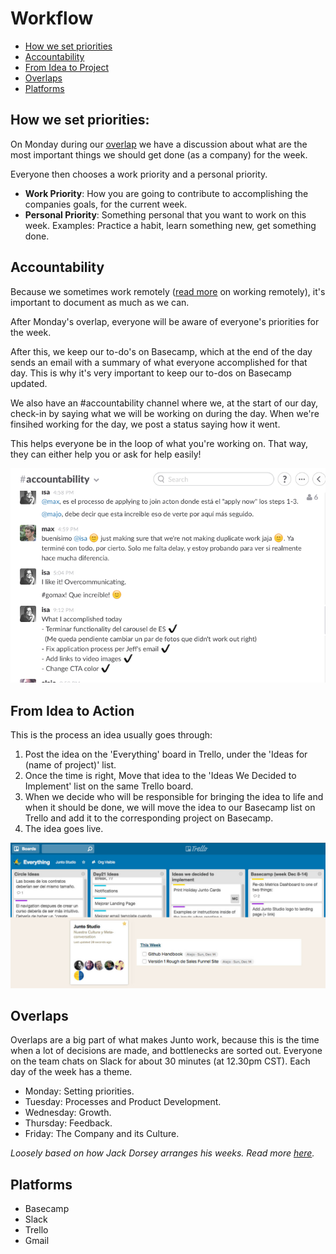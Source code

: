 # Workflow

- [How we set priorities](#how-we-set-priorities)
- [Accountability](#accountability)
- [From Idea to Project](#from-idea-to-project)
- [Overlaps](#overlaps)
- [Platforms](#platforms)

## How we set priorities:
On Monday during our [overlap](#overlaps) we have a discussion about what are the most important things we should get done (as a company) for the week.

Everyone then chooses a work priority and a personal priority.
- **Work Priority**: How you are going to contribute to accomplishing the companies goals, for the current week.
- **Personal Priority**: Something personal that you want to work on this week. Examples: Practice a habit, learn something new, get something done.

## Accountability
Because we sometimes work remotely ([read more](/content/remote.md) on working remotely), it's important to document as much as we can.

After Monday's overlap, everyone will be aware of everyone's priorities for the week. 

After this, we keep our to-do's on Basecamp, which at the end of the day sends an email with a summary of what everyone accomplished for that day. This is why it's very important to keep our to-dos on Basecamp updated.

We also have an #accountability channel where we, at the start of our day, check-in by saying what we will be working on during the day. When we're finsihed working for the day, we post a status saying how it went.

This helps everyone be in the loop of what you're working on. That way, they can either help you or ask for help easily!

![accountability](/images/accountability.png)

## From Idea to Action

This is the process an idea usually goes through:

1. Post the idea on the 'Everything' board in Trello, under the 'Ideas for (name of project)' list.
2. Once the time is right, Move that idea to the 'Ideas We Decided to Implement' list on the same Trello board.
3. When we decide who will be responsible for bringing the idea to life and when it should be done, we will move the idea to our Basecamp list on Trello and add it to the corresponding project on Basecamp.
4. The idea goes live.

![workflow](/images/workflow.jpg)

## Overlaps

Overlaps are a big part of what makes Junto work, because this is the time when a lot of decisions are made, and bottlenecks are sorted out. Everyone on the team chats on Slack for about 30 minutes (at 12.30pm CST). Each day of the week has a theme.

- Monday: Setting priorities. 
- Tuesday: Processes and Product Development.
- Wednesday: Growth.
- Thursday: Feedback.
- Friday: The Company and its Culture.

*Loosely based on how Jack Dorsey arranges his weeks. Read more [here](http://thenextweb.com/entrepreneur/2011/11/14/jack-dorsey-does-8-hours-at-twitter-8-hours-at-square-daily/).*

## Platforms
- Basecamp
- Slack
- Trello
- Gmail

